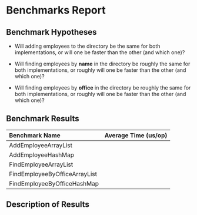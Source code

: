 # Benchmarks Report

## Benchmark Hypotheses

  * Will adding employees to the directory be the same for both implementations, or will one be faster
    than the other (and which one)?

<!-- TODO: state your hypothesis below and remove this line -->

  * Will finding employees by **name** in the directory be roughly the same for both implementations, or
    roughly will one be faster than the other (and which one)?

<!-- TODO: state your hypothesis below and remove this line -->

  * Will finding employees by **office** in the directory be roughly the same for both implementations,
    or roughly will one be faster than the other (and which one)?

<!-- TODO: state your hypothesis below and remove this line -->

## Benchmark Results

| Benchmark Name                | Average Time (us/op) |
| :---------------------------- | -------------------: |
| AddEmployeeArrayList          |                      |
| AddEmployeeHashMap            |                      |
| FindEmployeeArrayList         |                      |
| FindEmployeeByOfficeArrayList |                      |
| FindEmployeeByOfficeHashMap   |                      |

## Description of Results

<!-- TODO: Describe the results below and remove this line -->
